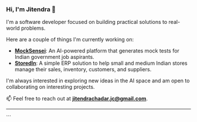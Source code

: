 ### Hi, I'm Jitendra 👋

I'm a software developer focused on building practical solutions to real-world problems.

Here are a couple of things I'm currently working on:

*   **[MockSensei](https://mocksensei.com)**: An AI-powered platform that generates mock tests for Indian government job aspirants.
*   **[StoredIn](https://stored-in.vercel.app)**: A simple ERP solution to help small and medium Indian stores manage their sales, inventory, customers, and suppliers.

I'm always interested in exploring new ideas in the AI space and am open to collaborating on interesting projects.

📫 Feel free to reach out at **jitendrachadar.jc@gmail.com**.

---
<!---
jitendrachadar/jitendrachadar is a ✨ special ✨ repository because its `README.md` (this file) appears on your GitHub profile.
--->```
